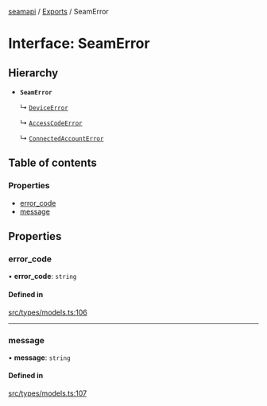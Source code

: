 [seamapi](../README.md) / [Exports](../modules.md) / SeamError

# Interface: SeamError

## Hierarchy

- **`SeamError`**

  ↳ [`DeviceError`](DeviceError.md)

  ↳ [`AccessCodeError`](AccessCodeError.md)

  ↳ [`ConnectedAccountError`](ConnectedAccountError.md)

## Table of contents

### Properties

- [error\_code](SeamError.md#error_code)
- [message](SeamError.md#message)

## Properties

### error\_code

• **error\_code**: `string`

#### Defined in

[src/types/models.ts:106](https://github.com/seamapi/javascript/blob/main/src/types/models.ts#L106)

___

### message

• **message**: `string`

#### Defined in

[src/types/models.ts:107](https://github.com/seamapi/javascript/blob/main/src/types/models.ts#L107)
